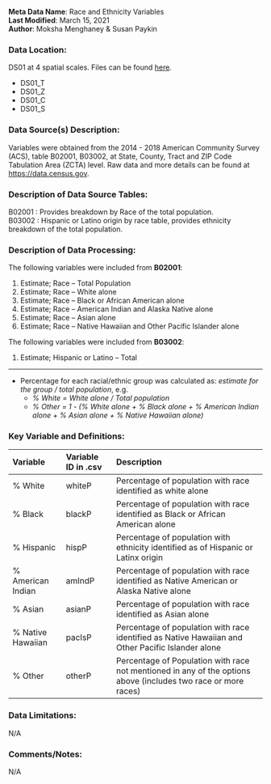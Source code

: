 **Meta Data Name**: Race and Ethnicity Variables  
**Last Modified**: March 15, 2021  
**Author**: Moksha Menghaney & Susan Paykin 

### Data Location: 
DS01 at 4 spatial scales. Files can be found [here](https://github.com/GeoDaCenter/opioid-policy-scan/tree/master/Policy_Scan/data_final).
* DS01_T  
* DS01_Z  
* DS01_C  
* DS01_S  

### Data Source(s) Description:  
Variables were obtained from the 2014 - 2018 American Community Survey (ACS), table B02001, B03002, at State, County, Tract and ZIP Code Tabulation Area (ZCTA) level. Raw data and more details can be found at https://data.census.gov.

### Description of Data Source Tables:
B02001 : Provides breakdown by Race of the total population. <br>
B03002 : Hispanic or Latino origin by race table, provides ethnicity breakdown of the total population.

### Description of Data Processing: 
The following variables were included from **B02001**:  
  1.	Estimate; Race – Total Population  
  2.	Estimate; Race – White alone 
  3.	Estimate; Race – Black or African American alone 
  4.	Estimate; Race – American Indian and Alaska Native alone 
  5.	Estimate; Race – Asian alone 
  6.	Estimate; Race – Native Hawaiian and Other Pacific Islander alone 

The following variables were included from **B03002**:
  1.	Estimate; Hispanic or Latino – Total  

----------
* Percentage for each racial/ethnic group was calculated as: *estimate for the group / total population*, e.g.
  -  *% White = White alone / Total population* 
  -  *% Other  = 1 - (% White alone + % Black alone + % American Indian alone + % Asian alone + % Native Hawaiian alone)*

### Key Variable and Definitions:
| Variable | Variable ID in .csv | Description |
|:---------|:--------------------|:------------|
| % White  | whiteP | Percentage of population with race identified as white alone |
| % Black  | blackP | Percentage of population with race identified as Black or African American alone |
| % Hispanic | hispP | Percentage of population with ethnicity identified as of Hispanic or Latinx origin |
| % American Indian | amIndP | Percentage of population with race identified as Native American or Alaska Native alone |
| % Asian  | asianP | Percentage of population with race identified as Asian alone |
| % Native Hawaiian | pacIsP | Percentage of population with race identified as Native Hawaiian and Other Pacific Islander alone |
| % Other | otherP | Percentage of Population with race not mentioned in any of the options above (includes two race or more races) |

### Data Limitations:
N/A

### Comments/Notes:
N/A
